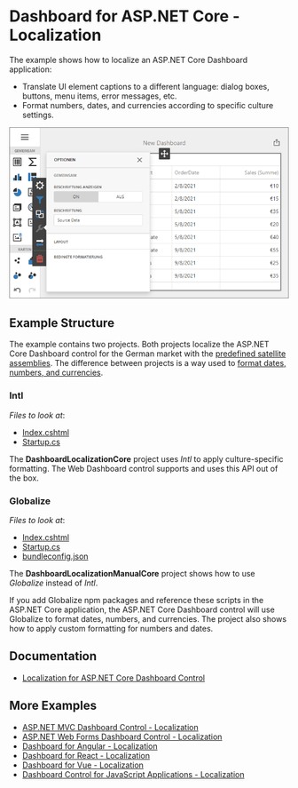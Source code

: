# Dashboard for ASP.NET Core - Localization

The example shows how to localize an ASP.NET Core Dashboard application:

- Translate UI element captions to a different language: dialog boxes, buttons, menu items, error messages, etc.
- Format numbers, dates, and currencies according to specific culture settings.

![](img/web-dashboard-localization-de.png)

## Example Structure

The example contains two projects. Both projects localize the ASP.NET Core Dashboard control for the German market with the [predefined satellite assemblies](https://docs.devexpress.com/Dashboard/402535/web-dashboard/aspnet-core-dashboard-control/localization#add-predefined-satellite-assemblies). The difference between projects is a way used to [format dates, numbers, and currencies](https://docs.devexpress.com/Dashboard/402535#localize-dates-numbers-and-currencies).

### Intl

<!-- default file list -->
*Files to look at*:

* [Index.cshtml](./CS/DashboardLocalizationCore/Views/Home/Index.cshtml)
* [Startup.cs](./CS/DashboardLocalizationCore/Startup.cs)
<!-- default file list end -->


The **DashboardLocalizationCore** project uses _Intl_ to apply culture-specific formatting. The Web Dashboard control supports and uses this API out of the box.


### Globalize

<!-- default file list -->
*Files to look at*:

* [Index.cshtml](./CS/DashboardLocalizationManualCore/Views/Home/Index.cshtml)
* [Startup.cs](./CS/DashboardLocalizationManualCore/Startup.cs)
* [bundleconfig.json](./CS/DashboardLocalizationManualCore/bundleconfig.json)
<!-- default file list end -->

The **DashboardLocalizationManualCore** project shows how to use _Globalize_ instead of _Intl_.

If you add Globalize npm packages and reference these scripts in the ASP.NET Core application, the ASP.NET Core Dashboard control will use Globalize﻿ to format dates, numbers, and currencies. The project also shows how to apply custom formatting for numbers and dates.


## Documentation

- [Localization for ASP.NET Core Dashboard Control](https://docs.devexpress.com/Dashboard/402535/web-dashboard/aspnet-core-dashboard-control/localization)

## More Examples

- [ASP.NET MVC Dashboard Control - Localization](https://github.com/DevExpress-Examples/asp-net-mvc-dashboard-localization)
- [ASP.NET Web Forms Dashboard Control - Localization](https://github.com/DevExpress-Examples/asp-net-web-forms-dashboard-localization)
- [Dashboard for Angular - Localization](https://github.com/DevExpress-Examples/angular-dashboard-localization)
- [Dashboard for React - Localization](https://github.com/DevExpress-Examples/react-dashboard-localization)
- [Dashboard for Vue - Localization](https://github.com/DevExpress-Examples/vue-dashboard-localization)
- [Dashboard Control for JavaScript Applications - Localization](https://github.com/DevExpress-Examples/javascript-dashboard-localization)
